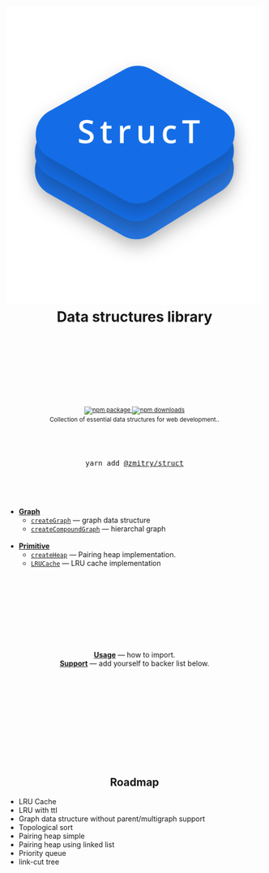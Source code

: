 <div align="center">
  <h1>
    <br/>
    <br/>
   <img src="./docs/struct-logo.svg">
    <br />
    Data structures library
    <br />
    <br />
    <br />
    <br />
  </h1>
  <sup>
    <br />
    <br />
    <a href="https://www.npmjs.com/package/@zmitry/struct">
       <img src="https://img.shields.io/npm/v/@zmitry/struct.svg" alt="npm package" />
    </a>
    <a href="https://www.npmjs.com/package/@zmitry/struct">
      <img src="https://img.shields.io/npm/dm/@zmitry/struct" alt="npm downloads" />
    </a>
    <br />
    Collection of essential data structures for web development.</em></a>.

  </sup>
  <br />
  <br />
  <br />
  <br />
  <pre>yarn add <a href="https://www.npmjs.com/package/@zmitry/struct">@zmitry/struct</a></pre>
  <br />
  <br />
  <br />
</div>

- [**Graph**](./src/graph/Readme.md)
  - [`createGraph`](./src/graph/Readme.md) &mdash; graph data structure
  - [`createCompoundGraph`](./src/graph/Readme.md) &mdash; hierarchal graph
    <br/>
    <br/>
- [**Primitive**](./src/index.ts)
  - [`createHeap`](./src/pairing-heap.ts) &mdash; Pairing heap implementation.
  - [`LRUCache`](./src/LRUCache.ts) &mdash; LRU cache implementation
    <br/>
    <br/>

<br />
<br />
<br />
<br />
<br />
<br />
<br />

<p align="center">
  <a href="./docs/Usage.md"><strong>Usage</strong></a> &mdash; how to import.
  <br />
  <a href="https://opencollective.com/@zmitry/struct/contribute"><strong>Support</strong></a> &mdash; add yourself to backer list below.
</p>

<br />
<br />
<br />
<br />
<br />

[img-demo]: https://img.shields.io/badge/demo-%20%20%20%F0%9F%9A%80-green.svg

<br />
<br />
<br />
<br />
<br />

<div align="center">
<h2>Roadmap</h2>
</div>

- LRU Cache
- LRU with ttl
- Graph data structure without parent/multigraph support
- Topological sort
- Pairing heap simple
- Pairing heap using linked list
- Priority queue
- link-cut tree
